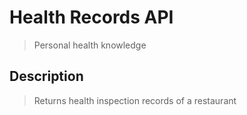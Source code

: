 # Health Records API

> Personal health knowledge

## Description

> Returns health inspection records of a restaurant




